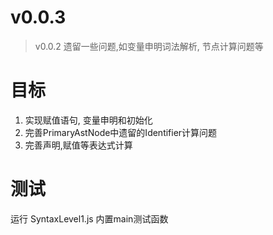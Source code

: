 # v0.0.3

> v0.0.2 遗留一些问题,如变量申明词法解析, 节点计算问题等

# 目标
1. 实现赋值语句, 变量申明和初始化
2. 完善PrimaryAstNode中遗留的Identifier计算问题
3. 完善声明,赋值等表达式计算


# 测试
运行 SyntaxLevel1.js 内置main测试函数
